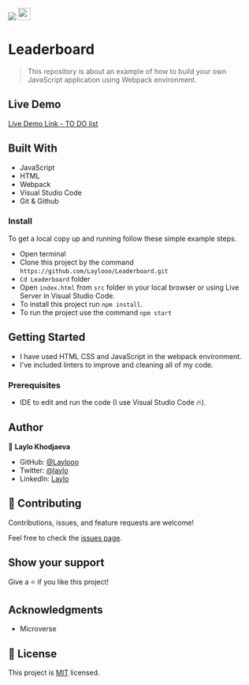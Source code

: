 ![](https://img.shields.io/badge/Microverse-blueviolet) <img height=25px src="https://img.shields.io/badge/JavaScript-F7DF1E?style=for-the-badge&logo=javascript&logoColor=black">

# Leaderboard 

> This repository is about an example of how to build your own JavaScript application using Webpack environment.

## Live Demo 

[Live Demo Link - TO DO list](https://laylo309.github.io/Leaderboard/)

## Built With 

- JavaScript
- HTML
- Webpack
- Visual Studio Code
- Git & Github

### Install

To get a local copy up and running follow these simple example steps.

- Open terminal
- Clone this project by the command `https://github.com/Laylooo/Leaderboard.git`
- `Cd Leaderboard` folder
- Open `index.html` from `src` folder in your local browser or using Live Server in Visual Studio Code.
- To install this project run `npm install`.
- To run the project use the command `npm start`
## Getting Started

- I have used HTML CSS and JavaScript in the webpack environment.
- I've included linters to improve and cleaning all of my code.

### Prerequisites

- IDE to edit and run the code (I use Visual Studio Code 🔥).
## Author

👤 **Laylo Khodjaeva**

- GitHub: [@Laylooo](https://github.com/Laylooo)
- Twitter: [@laylo](https://twitter.com/home?lang=en)
- LinkedIn: [Laylo](https://www.linkedin.com/in/laylo-khodjaeva-05a972207/)

## 🤝 Contributing

Contributions, issues, and feature requests are welcome!

Feel free to check the [issues page]().

## Show your support

Give a ⭐️ if you like this project!

## Acknowledgments

- Microverse 
## 📝 License

This project is [MIT](./LICENSE) licensed.
